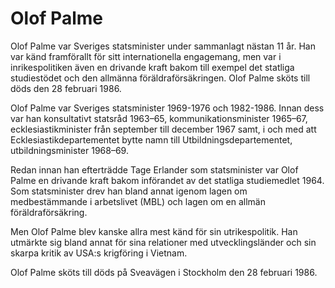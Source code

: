 # Olof Palme

Olof Palme var Sveriges statsminister under sammanlagt nästan 11 år. Han var känd framförallt för sitt internationella engagemang, men var i inrikespolitiken även en drivande kraft bakom till exempel det statliga studiestödet och den allmänna föräldraförsäkringen. Olof Palme sköts till döds den 28 februari 1986\.


Olof Palme var Sveriges statsminister 1969\-1976 och 1982\-1986\. Innan dess var han konsultativt statsråd 1963–65, kommunikationsminister 1965–67, ecklesiastikminister från september till december 1967 samt, i och med att Ecklesiastikdepartementet bytte namn till Utbildningsdepartementet, utbildningsminister 1968–69\.

Redan innan han efterträdde Tage Erlander som statsminister var Olof Palme en drivande kraft bakom införandet av det statliga studiemedlet 1964\. Som statsminister drev han bland annat igenom lagen om medbestämmande i arbetslivet (MBL) och lagen om en allmän föräldraförsäkring.

Men Olof Palme blev kanske allra mest känd för sin utrikespolitik. Han utmärkte sig bland annat för sina relationer med utvecklingsländer och sin skarpa kritik av USA:s krigföring i Vietnam.

Olof Palme sköts till döds på Sveavägen i Stockholm den 28 februari 1986\.
